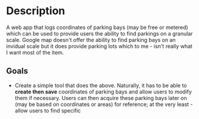# Description

A web app that logs coordinates of parking bays (may be free or metered) which can be used to provide users the ability to find parkings on a granular scale. Google map doesn't offer the ability to find parking bays on an invidual scale but it does provide parking lots which to me - isn't really what I want most of the item.

## Goals

- Create a simple tool that does the above. Naturally, it has to be able to <b>create then save</b> coordinates of parking bays and allow users to modify them if necessary. Users can then acquire these parking bays later on (may be based on coordinates or areas) for reference; at the very least - allow users to find specific 
